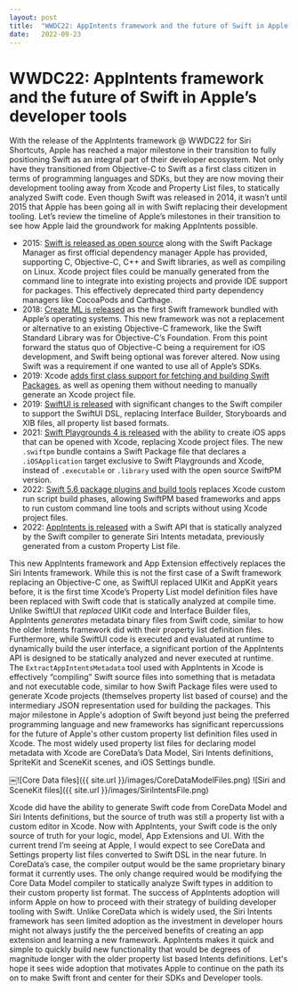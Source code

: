 ```yaml
---
layout: post
title:  "WWDC22: AppIntents framework and the future of Swift in Apple’s developer tools"
date:   2022-09-23
---
```


# WWDC22: AppIntents framework and the future of Swift in Apple’s developer tools

With the release of the AppIntents framework @ WWDC22 for Siri Shortcuts, Apple has reached a major milestone in their transition to fully positioning Swift as an integral part of their developer ecosystem. Not only have they transitioned from Objective-C to Swift as a first class citizen in terms of programming languages and SDKs, but they are now moving their development tooling away from Xcode and Property List files, to statically analyzed Swift code. Even though Swift was released in 2014, it wasn’t until 2015 that Apple has been going all in with Swift replacing their development tooling. Let’s review the timeline of Apple’s milestones in their transition to see how Apple laid the groundwork for making AppIntents possible.

- 2015: [Swift is released as open source](https://www.apple.com/newsroom/2015/12/03Apple-Releases-Swift-as-Open-Source/) along with the Swift Package Manager as first official dependency manager Apple has provided, supporting C, Objective-C, C++ and Swift libraries, as well as compiling on Linux. Xcode project files could be manually generated from the command line to integrate into existing projects and provide IDE support for packages. This effectively deprecated third party dependency managers like CocoaPods and Carthage. 
- 2018: [Create ML is released](https://developer.apple.com/documentation/CreateML)  as the first Swift framework bundled with Apple’s operating systems. This new framework was not a replacement or alternative to an existing Objective-C framework, like the Swift Standard Library was for Objective-C’s Foundation. From this point forward the status quo of Objective-C being a requirement for iOS development, and Swift being optional was forever altered. Now using Swift was a requirement if one wanted to use all of Apple’s SDKs. 
- 2019: Xcode [adds first class support for fetching and building Swift Packages]([https://developer.apple.com/wwdc19/408]), as well as opening them without needing to manually generate an Xcode project file.
- 2019: [SwiftUI is released](https://developer.apple.com/news/?id=06032019b) with significant changes to the Swift compiler to support the SwiftUI DSL, replacing Interface Builder, Storyboards and XIB files, all property list based formats. 
- 2021: [Swift Playgrounds 4 is released](https://developer.apple.com/news/?id=v868vy6e) with the ability to create iOS apps that can be opened with Xcode, replacing Xcode project files. The new `.swiftpm` bundle contains a Swift Package file that declares a `.iOSApplication` target exclusive to Swift Playgrounds and Xcode, instead of `.executable` or `.library` used with the open source SwiftPM version. 
- 2022: [Swift 5.6 package plugins and build tools](https://developer.apple.com/wwdc22/110359) replaces Xcode custom run script build phases, allowing SwiftPM based frameworks and apps to run custom command line tools and scripts without using Xcode project files. 
- 2022: [AppIntents is released](https://developer.apple.com/videos/play/wwdc2022/10032/) with a Swift API that is statically analyzed by the Swift compiler to generate Siri Intents metadata, previously generated from a custom Property List file. 

This new AppIntents framework and App Extension effectively replaces the Siri Intents framework. While this is not the first case of a Swift framework replacing an Objective-C one, as SwiftUI replaced UIKit and AppKit years before, it is the first time Xcode’s Property List model definition files have been replaced with Swift code that is statically analyzed at compile time. Unlike SwiftUI that *replaced* UIKit code and Interface Builder files, AppIntents *generates* metadata binary files from Swift code, similar to how the older Intents framework did with their property list definition files. Furthermore, while SwiftUI code is executed and evaluated at runtime to dynamically build the user interface, a significant portion of the AppIntents API is designed to be statically analyzed and never executed at runtime. The `ExtractAppIntentsMetadata` tool used with AppIntents in Xcode is effectively “compiling” Swift source files into something that is metadata and not executable code, similar to how Swift Package files were used to generate Xcode projects (themselves property list based of course) and the intermediary JSON representation used for building the packages. This major milestone in Apple's adoption of Swift beyond just being the preferred programming language and new frameworks has significant repercussions for the future of Apple's other custom property list definition files used in Xcode. The most widely used property list files for declaring model metadata with Xcode are CoreData’s Data Model, Siri Intents definitions, SpriteKit and SceneKit scenes, and iOS Settings bundle. 

￼![Core Data files]({{ site.url }}/images/CoreDataModelFiles.png) ![Siri and SceneKit files]({{ site.url }}/images/SiriIntentsFile.png)

Xcode did have the ability to generate Swift code from CoreData Model and Siri Intents definitions, but the source of truth was still a property list with a custom editor in Xcode. Now with AppIntents, your Swift code is the only source of truth for your logic, model, App Extensions and UI. With the current trend I’m seeing at Apple, I would expect to see CoreData and Settings property list files converted to Swift DSL in the near future. In CoreData’s case, the compiler output would be the same proprietary binary format it currently uses. The only change required would be modifying the Core Data Model compiler to statically analyze Swift types in addition to their custom property list format. The success of AppIntents adoption will inform Apple on how to proceed with their strategy of building developer tooling with Swift. Unlike CoreData which is widely used, the Siri Intents framework has seen limited adoption as the investment in developer hours might not always justify the the perceived benefits of creating an app extension and learning a new framework. AppIntents makes it quick and simple to quickly build new functionality that would be degrees of magnitude longer with the older property list based Intents definitions. Let's hope it sees wide adoption that motivates Apple to continue on the path its on to make Swift front and center for their SDKs and Developer tools.
